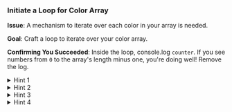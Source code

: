 ### **Initiate a Loop for Color Array**

**Issue**: A mechanism to iterate over each color in your array is needed.

**Goal**: Craft a loop to iterate over your color array.

**Confirming You Succeeded**: Inside the loop, console.log `counter`. If you see numbers from `0` to the array's length minus one, you're doing well! Remove the log.

<details>
<summary>Hint 1</summary>
Look up "JavaScript for loop" if you're unsure about setting up loops.
</details>

<details>
<summary>Hint 2</summary>
Check out the [MDN documentation on `for` loops](https://developer.mozilla.org/en-US/docs/Web/JavaScript/Guide/Loops_and_iteration#for_statement).
</details>

<details>
<summary>Hint 3</summary>

Here's a template:

```javascript
for (let index = 0; index < someList.length; index++) {
  // Loop body
}
```

Remember to replace `someList` with the name of your color array.

</details>

<details>
<summary>Hint 4</summary>

Here's a more refined example:

```javascript
for (let counter = 0; counter < sampleList.length; counter++) {
  // Your logic here
}
```

Adapt the loop to suit your needs.

</details>
